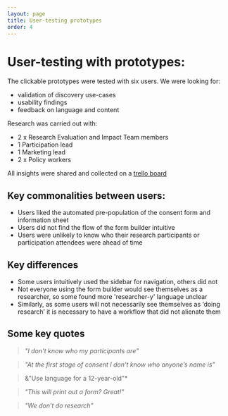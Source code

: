 ```yaml
--- 
layout: page 
title: User-testing prototypes
order: 4
---
```


# User-testing with prototypes:
The clickable prototypes were tested with six users. We were looking for:

* validation of discovery use-cases
* usability findings
* feedback on language and content

Research was carried out with:

- 2 x Research Evaluation and Impact Team members
- 1 Participation lead
- 1 Marketing lead
- 2 x Policy workers

All insights were shared and collected on a [trello board](https://trello.com/b/Xq7VPkqJ/consent-form-usability-testing )

## Key commonalities between users:

- Users liked the automated pre-population of the consent form and information sheet
- Users did not find the flow of the form builder intuitive
- Users were unlikely to know who their research participants or participation attendees were ahead of time 

## Key differences

- Some users intuitively used the sidebar for navigation, others did not
- Not everyone using the form builder would see themselves as a researcher, so some found more 'researcher-y' language unclear
- Similarly, as some users will not necessarily see themselves as ‘doing research’ it is necessary to have a workflow that did not alienate them

## Some key quotes

> *"I don't know who my participants are"*

> *"At the first stage of consent I don’t know who anyone’s name is"*

> &"Use language for a 12-year-old"*

> *"This will print out a form? Great!"*

> *"We don’t do research"*

